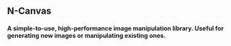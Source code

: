 ## N-Canvas
#### A simple-to-use, high-performance image manipulation library. Useful for generating new images or manipulating existing ones.
